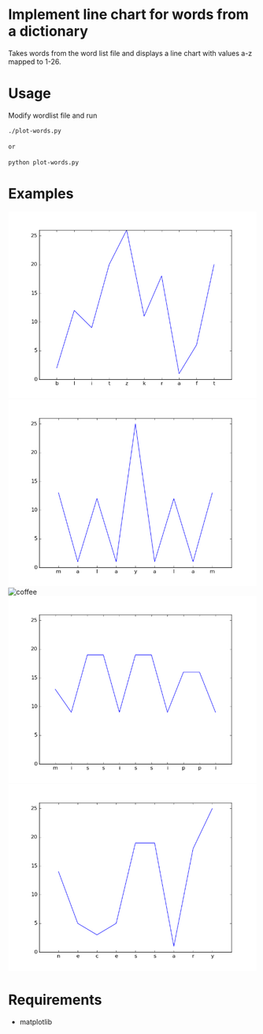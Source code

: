 # Implement line chart for words from a dictionary

Takes words from the word list file and displays a line chart with
values a-z mapped to 1-26. 

# Usage
Modify wordlist file and run
```
./plot-words.py

or 

python plot-words.py
```
# Examples
![blitzkraft](imgs/blitzkraft.png)
![malayalam](imgs/malayalam.png)
![coffee](imgs/coffee.png)
![mississippi](imgs/mississippi.png)
![necessary](imgs/necessary.png)

# Requirements

- matplotlib 
